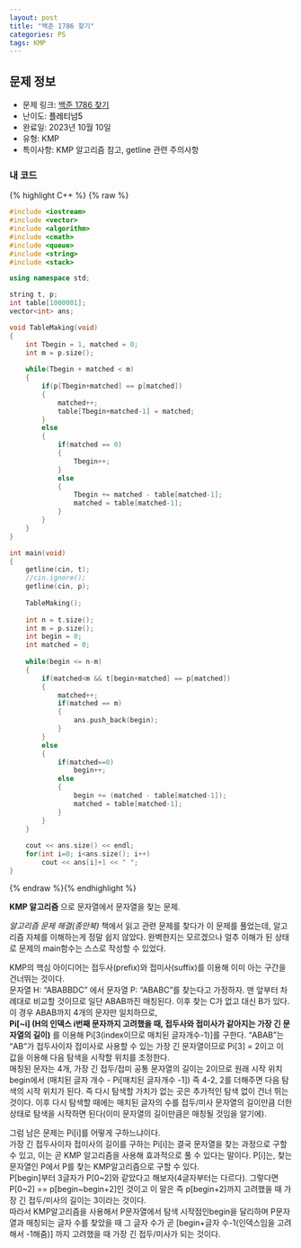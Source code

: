 ```yaml
---
layout: post
title: "백준 1786 찾기"
categories: PS
tags: KMP
---
```


## 문제 정보
- 문제 링크: [백준 1786 찾기](https://www.acmicpc.net/problem/1786)
- 난이도: <span style="color:#000000">플레티넘5</span>
- 완료일: 2023년 10월 10일
- 유형: KMP
- 특이사항: KMP 알고리즘 참고, getline 관련 주의사항

### 내 코드

{% highlight C++ %} {% raw %}
```C++
#include <iostream>
#include <vector>
#include <algorithm>
#include <cmath>
#include <queue>
#include <string>
#include <stack>

using namespace std;

string t, p;
int table[1000001];
vector<int> ans;

void TableMaking(void)
{
	int Tbegin = 1, matched = 0;
	int m = p.size();
	
	while(Tbegin + matched < m)
	{
		if(p[Tbegin+matched] == p[matched])
		{
			matched++;
			table[Tbegin+matched-1] = matched;
		}
		else
		{
			if(matched == 0)
			{
				Tbegin++;
			}
			else
			{
				Tbegin += matched - table[matched-1];
				matched = table[matched-1];
			}
		}
	}
}

int main(void)
{
	getline(cin, t);
	//cin.ignore();
	getline(cin, p);
	
	TableMaking();
	
	int n = t.size();
	int m = p.size();
	int begin = 0;
	int matched = 0;
	
	while(begin <= n-m)
	{
		if(matched<m && t[begin+matched] == p[matched])
		{
			matched++;
			if(matched == m)
			{
				ans.push_back(begin);
			}
		}
		else
		{
			if(matched==0)
				begin++;
			else
			{
				begin += (matched - table[matched-1]);
				matched = table[matched-1];
			}	
		}
	}
	
	cout << ans.size() << endl;
	for(int i=0; i<ans.size(); i++)
		cout << ans[i]+1 << " ";
}
```
{% endraw %}{% endhighlight %}

**KMP 알고리즘** 으로 문자열에서 문자열을 찾는 문제.

_알고리즘 문제 해결(종만북)_ 책에서 읽고 관련 문제를 찾다가 이 문제를 풀었는데, 알고리즘 자체를 이해하는게 정말 쉽지 않았다. 완벽한지는 모르겠으나 얼추 이해가 된 상태로 문제의 main함수는 스스로 작성할 수 있었다.

KMP의 핵심 아이디어는 접두사(prefix)와 접미사(suffix)를 이용해 이미 아는 구간을 건너뛰는 것이다.  
문자열 H: “ABABBDC” 에서 문자열 P: “ABABC”를 찾는다고 가정하자. 맨 앞부터 차례대로 비교할 것이므로 일단 ABAB까진 매칭된다. 이후 찾는 C가 없고 대신 B가 있다. 이 경우 ABAB까지 4개의 문자만 일치하므로,   
**Pi[~i] (H의 인덱스 i번째 문자까지 고려했을 때, 접두사와 접미사가 같아지는 가장 긴 문자열의 길이)** 를 이용해 Pi[3(index이므로 매치된 글자개수-1)]를 구한다. “ABAB”는 “AB”가 접두사이자 접미사로 사용할 수 있는 가장 긴 문자열이므로 Pi[3] = 2이고 이 값을 이용해 다음 탐색을 시작할 위치를 조정한다.  
매칭된 문자는 4개, 가장 긴 접두/접미 공통 문자열의 길이는 2이므로 원래 시작 위치 begin에서 (매치된 글자 개수 - Pi[매치된 글자개수 -1]) 즉 4-2, 2를 더해주면 다음 탐색의 시작 위치가 된다. 즉 다시 탐색할 가치가 없는 곳은 추가적인 탐색 없이 건너 뛰는 것이다. 이후 다시 탐색할 때에는 매치된 글자의 수를 접두/미사 문자열의 길이만큼 더한 상태로 탐색을 시작하면 된다(이미 문자열의 길이만큼은 매칭될 것임을 알기에).  

그럼 남은 문제는 Pi[i]를 어떻게 구하느냐이다.   
가장 긴 접두사이자 접미사의 길이를 구하는 Pi[i]는 결국 문자열을 찾는 과정으로 구할 수 있고, 이는 곧 KMP 알고리즘을 사용해 효과적으로 풀 수 있다는 말이다. P[i]는, 찾는 문자열인 P에서 P를 찾는 KMP알고리즘으로 구할 수 있다.  
P[begin]부터 3글자가 P[0~2]와 같았다고 해보자(4글자부터는 다르다). 그렇다면 P[0~2] == p[begin~begin+2]인 것이고 이 말은 즉 p[begin+2]까지 고려했을 때 가장 긴 접두/미사의 길이는 3이라는 것이다.  
따라서 KMP알고리즘을 사용해서 P문자열에서 탐색 시작점인begin을 달리하며 P문자열과 매칭되는 글자 수를 찾았을 때 그 글자 수가 곧 [begin+글자 수-1(인덱스임을 고려해서 -1해줌)] 까지 고려했을 때 가장 긴 접두/미사가 되는 것이다.  

